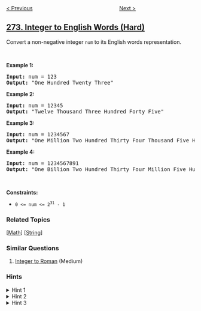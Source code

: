 <!--|This file generated by command(leetcode description); DO NOT EDIT.    |-->
<!--+----------------------------------------------------------------------+-->
<!--|@author    openset <openset.wang@gmail.com>                           |-->
<!--|@link      https://github.com/openset                                 |-->
<!--|@home      https://github.com/openset/leetcode                        |-->
<!--+----------------------------------------------------------------------+-->

[< Previous](../closest-binary-search-tree-value-ii "Closest Binary Search Tree Value II")
　　　　　　　　　　　　　　　　
[Next >](../h-index "H-Index")

## [273. Integer to English Words (Hard)](https://leetcode.com/problems/integer-to-english-words "整数转换英文表示")

<p>Convert a non-negative integer <code>num</code> to its English words representation.</p>

<p>&nbsp;</p>
<p><strong>Example 1:</strong></p>
<pre><strong>Input:</strong> num = 123
<strong>Output:</strong> "One Hundred Twenty Three"
</pre><p><strong>Example 2:</strong></p>
<pre><strong>Input:</strong> num = 12345
<strong>Output:</strong> "Twelve Thousand Three Hundred Forty Five"
</pre><p><strong>Example 3:</strong></p>
<pre><strong>Input:</strong> num = 1234567
<strong>Output:</strong> "One Million Two Hundred Thirty Four Thousand Five Hundred Sixty Seven"
</pre><p><strong>Example 4:</strong></p>
<pre><strong>Input:</strong> num = 1234567891
<strong>Output:</strong> "One Billion Two Hundred Thirty Four Million Five Hundred Sixty Seven Thousand Eight Hundred Ninety One"
</pre>
<p>&nbsp;</p>
<p><strong>Constraints:</strong></p>

<ul>
	<li><code>0 &lt;= num &lt;= 2<sup>31</sup> - 1</code></li>
</ul>

### Related Topics
  [[Math](../../tag/math/README.md)]
  [[String](../../tag/string/README.md)]

### Similar Questions
  1. [Integer to Roman](../integer-to-roman) (Medium)

### Hints
<details>
<summary>Hint 1</summary>
Did you see a pattern in dividing the number into chunk of words? For example, 123 and 123000.
</details>

<details>
<summary>Hint 2</summary>
Group the number by thousands (3 digits). You can write a helper function that takes a number less than 1000 and convert just that chunk to words.
</details>

<details>
<summary>Hint 3</summary>
There are many edge cases. What are some good test cases? Does your code work with input such as 0? Or 1000010? (middle chunk is zero and should not be printed out)
</details>
